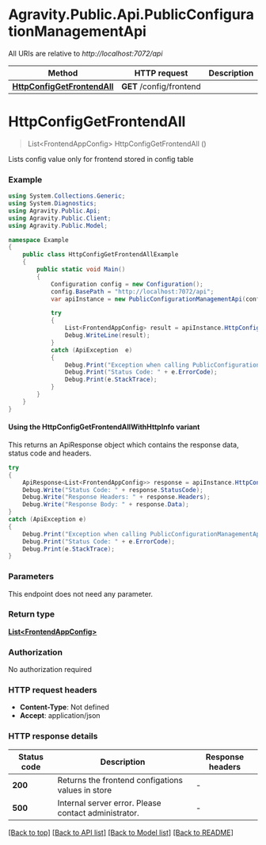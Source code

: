 # Agravity.Public.Api.PublicConfigurationManagementApi

All URIs are relative to *http://localhost:7072/api*

| Method | HTTP request | Description |
|--------|--------------|-------------|
| [**HttpConfigGetFrontendAll**](PublicConfigurationManagementApi.md#httpconfiggetfrontendall) | **GET** /config/frontend |  |

<a name="httpconfiggetfrontendall"></a>
# **HttpConfigGetFrontendAll**
> List&lt;FrontendAppConfig&gt; HttpConfigGetFrontendAll ()



Lists config value only for frontend stored in config table

### Example
```csharp
using System.Collections.Generic;
using System.Diagnostics;
using Agravity.Public.Api;
using Agravity.Public.Client;
using Agravity.Public.Model;

namespace Example
{
    public class HttpConfigGetFrontendAllExample
    {
        public static void Main()
        {
            Configuration config = new Configuration();
            config.BasePath = "http://localhost:7072/api";
            var apiInstance = new PublicConfigurationManagementApi(config);

            try
            {
                List<FrontendAppConfig> result = apiInstance.HttpConfigGetFrontendAll();
                Debug.WriteLine(result);
            }
            catch (ApiException  e)
            {
                Debug.Print("Exception when calling PublicConfigurationManagementApi.HttpConfigGetFrontendAll: " + e.Message);
                Debug.Print("Status Code: " + e.ErrorCode);
                Debug.Print(e.StackTrace);
            }
        }
    }
}
```

#### Using the HttpConfigGetFrontendAllWithHttpInfo variant
This returns an ApiResponse object which contains the response data, status code and headers.

```csharp
try
{
    ApiResponse<List<FrontendAppConfig>> response = apiInstance.HttpConfigGetFrontendAllWithHttpInfo();
    Debug.Write("Status Code: " + response.StatusCode);
    Debug.Write("Response Headers: " + response.Headers);
    Debug.Write("Response Body: " + response.Data);
}
catch (ApiException e)
{
    Debug.Print("Exception when calling PublicConfigurationManagementApi.HttpConfigGetFrontendAllWithHttpInfo: " + e.Message);
    Debug.Print("Status Code: " + e.ErrorCode);
    Debug.Print(e.StackTrace);
}
```

### Parameters
This endpoint does not need any parameter.
### Return type

[**List&lt;FrontendAppConfig&gt;**](FrontendAppConfig.md)

### Authorization

No authorization required

### HTTP request headers

 - **Content-Type**: Not defined
 - **Accept**: application/json


### HTTP response details
| Status code | Description | Response headers |
|-------------|-------------|------------------|
| **200** | Returns the frontend configations values in store |  -  |
| **500** | Internal server error. Please contact administrator. |  -  |

[[Back to top]](#) [[Back to API list]](../README.md#documentation-for-api-endpoints) [[Back to Model list]](../README.md#documentation-for-models) [[Back to README]](../README.md)

